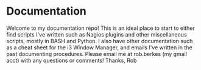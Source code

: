 Documentation
=============
Welcome to my documentation repo!  This is an ideal place to start to either find scripts I've written such as Nagios plugins and other miscellaneous scripts, mostly in BASH and Python.  I also have other documentation such as a cheat sheet for the i3 Window Manager, and emails I've written in the past documenting procedures.  Please email me at rob.berkes (my gmail acct) with any questions or comments! Thanks,
Rob


